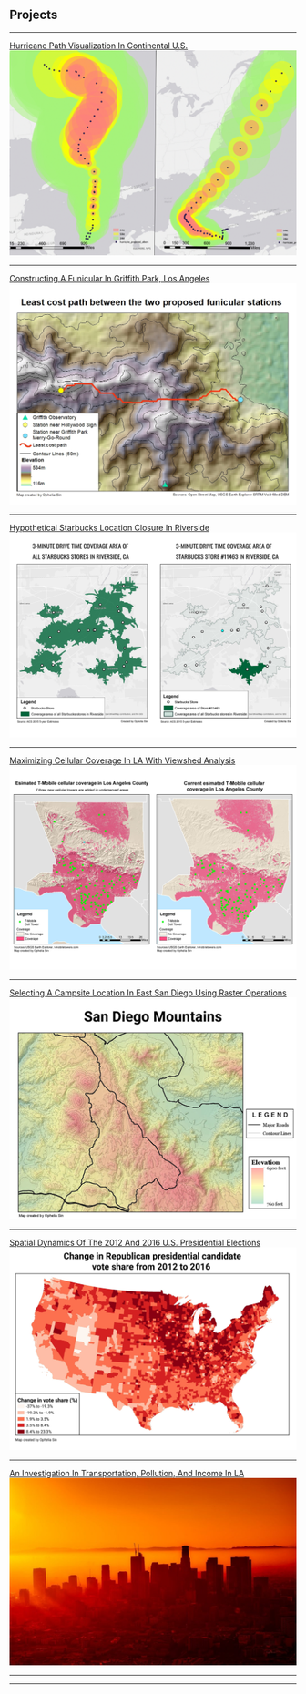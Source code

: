 ## Projects

---

[Hurricane Path Visualization In Continental U.S.](/project-pages/hurricane-project)
<img src="images/project-cover/hurricane-cover.png?raw=true"/>

---
[Constructing A Funicular In Griffith Park, Los Angeles](/project-pages/least-cost-path-project)
<img src="images/project-cover/least-cost-path-cover.jpg?raw=true"/>

---
[Hypothetical Starbucks Location Closure In Riverside](/project-pages/starbucks-project)
<img src="images/project-cover/starbucks-cover.png?raw=true"/>

---
[Maximizing Cellular Coverage In LA With Viewshed Analysis](/project-pages/viewshed-project)
<img src="images/project-cover/viewshed-cover.png?raw=true"/>

---
[Selecting A Campsite Location In East San Diego Using Raster Operations](/project-pages/raster-operations-project)
<img src="images/project-cover/raster-operations-cover.jpg?raw=true"/>

---
[Spatial Dynamics Of The 2012 And 2016 U.S. Presidential Elections](/project-pages/spatial-dynamics-project)
<img src="images/project-cover/spatial-dynamics-cover.jpg?raw=true"/>

---
[An Investigation In Transportation, Pollution, And Income In LA](/project-pages/los-angeles-project.html)
<img src="images/project-cover/los-angeles-cover.jpg?raw=true"/>

---



---
<!-- Remove above link if you don't want to attibute -->
